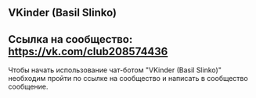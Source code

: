 ## VKinder (Basil Slinko)
## Ссылка на сообщество: https://vk.com/club208574436
Чтобы начать использование чат-ботом "VKinder (Basil Slinko)" необходим пройти по ссылке на сообщество и написать в сообщество сообщение.